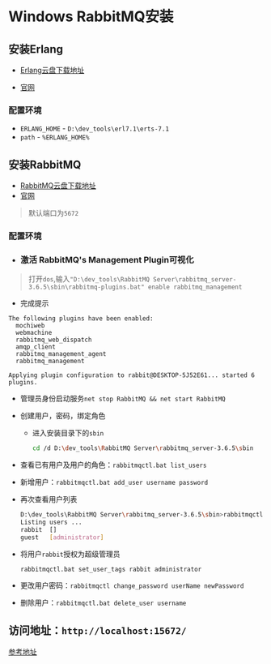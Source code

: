 # Windows RabbitMQ安装



## 安装Erlang

* [Erlang云盘下载地址](https://pan.baidu.com/s/1c2826rA)

* [官网](http://www.erlang.org/downloads)

### 配置环境

* `ERLANG_HOME` - `D:\dev_tools\erl7.1\erts-7.1`
* `path` - `%ERLANG_HOME%`



## 安装RabbitMQ

* [RabbitMQ云盘下载地址](https://pan.baidu.com/s/1cqpG0u) 
* [官网](http://www.rabbitmq.com/download.html)

> 默认端口为`5672`

### 配置环境

* ### 激活 RabbitMQ's Management Plugin可视化

> 打开`dos`,输入`"‪D:\dev_tools\RabbitMQ Server\rabbitmq_server-3.6.5\sbin\rabbitmq-plugins.bat" enable rabbitmq_management`

* 完成提示

```
The following plugins have been enabled:
  mochiweb
  webmachine
  rabbitmq_web_dispatch
  amqp_client
  rabbitmq_management_agent
  rabbitmq_management

Applying plugin configuration to rabbit@DESKTOP-5J52E61... started 6 plugins.
```



* 管理员身份启动服务`net stop RabbitMQ && net start RabbitMQ`

* 创建用户，密码，绑定角色

  * 进入安装目录下的`sbin`

    ```bash
    cd /d D:\dev_tools\RabbitMQ Server\rabbitmq_server-3.6.5\sbin
    ```

* 查看已有用户及用户的角色：`rabbitmqctl.bat list_users`

* 新增用户：`rabbitmqctl.bat add_user username password`

* 再次查看用户列表

  ```bash
  D:\dev_tools\RabbitMQ Server\rabbitmq_server-3.6.5\sbin>rabbitmqctl.bat list_users
  Listing users ...
  rabbit  []
  guest   [administrator]
  ```

* 将用户`rabbit`授权为超级管理员

  ```
  rabbitmqctl.bat set_user_tags rabbit administrator
  ```

* 更改用户密码：`rabbitmqctl change_password userName newPassword`

* 删除用户：`rabbitmqctl.bat delete_user username`



## 访问地址：`http://localhost:15672/`



[参考地址](https://www.cnblogs.com/ericli-ericli/p/5902270.html)

